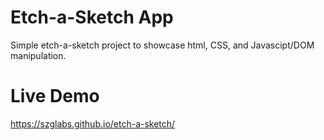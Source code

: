 # Etch-a-Sketch App

Simple etch-a-sketch project to showcase html, CSS, and Javascipt/DOM manipulation.

# Live Demo

https://szglabs.github.io/etch-a-sketch/
